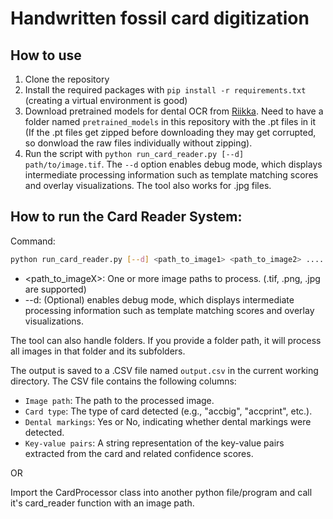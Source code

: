 # Handwritten fossil card digitization

## How to use
1. Clone the repository
2. Install the required packages with `pip install -r requirements.txt` (creating a virtual environment is good)
3. Download pretrained models for dental OCR from [Riikka](https://github.com/korolainenriikka/fine-tuned-ocr-for-dental-markings/tree/main/pretrained_models). Need to have a folder named `pretrained_models` in this repository with the .pt files in it (If the .pt files get zipped before downloading they may get corrupted, so donwload the raw files individually without zipping).
3. Run the script with `python run_card_reader.py [--d] path/to/image.tif`. The `--d` option enables debug mode, which displays intermediate processing information such as template matching scores and overlay visualizations. The tool also works for .jpg files.


## How to run the Card Reader System:

Command:
```bash
python run_card_reader.py [--d] <path_to_image1> <path_to_image2> ....
```
- <path_to_imageX>: One or more image paths to process.  (.tif, .png, .jpg are supported)
- --d: (Optional) enables debug mode, which displays intermediate processing information
such as template matching scores and overlay visualizations.

The tool can also handle folders. If you provide a folder path, it will process all images in that folder and its subfolders.

The output is saved to a .CSV file named `output.csv` in the current working directory. The CSV file contains the following columns:
- `Image path`: The path to the processed image.
- `Card type`: The type of card detected (e.g., "accbig", "accprint", etc.).
- `Dental markings`: Yes or No, indicating whether dental markings were detected.
- `Key-value pairs`: A string representation of the key-value pairs extracted from the card and related confidence scores.

OR

Import the CardProcessor class into another python file/program and call it's card_reader function with an image path.

